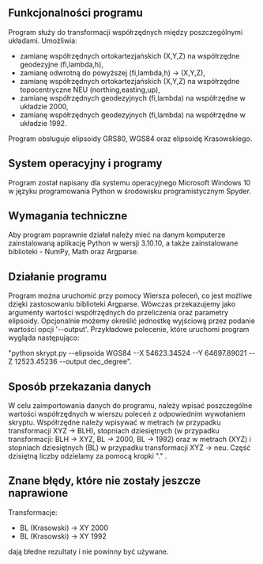 ## Funkcjonalności programu
Program służy do transformacji współrzędnych między poszczególnymi układami.
Umożliwia:
* zamianę współrzędnych ortokartezjańskich (X,Y,Z) na współrzędne geodezyjne (fi,lambda,h), 
* zamianę odwrotną do powyższej (fi,lambda,h) -> (X,Y,Z),
* zamianę współrzędnych ortokartezjańskich (X,Y,Z) na współrzędne topocentryczne NEU (northing,easting,up),
* zamianę współrzędnych geodezyjnych (fi,lambda) na współrzędne w układzie 2000,
* zamianę współrzędnych geodezyjnych (fi,lambda) na współrzędne w układzie 1992.
  
Program obsługuje elipsoidy GRS80, WGS84 oraz elipsoidę Krasowskiego.

## System operacyjny i programy
Program został napisany dla systemu operacyjnego Microsoft Windows 10 w języku programowania Python w środowisku programistycznym Spyder.

## Wymagania techniczne 
Aby program poprawnie działał należy mieć na danym komputerze zainstalowaną aplikację Python w wersji 3.10.10, 
a także zainstalowane biblioteki - NumPy, Math oraz Argparse.

## Działanie programu
Program można uruchomić przy pomocy Wiersza poleceń, co jest możliwe dzięki zastosowaniu biblioteki Argparse.
Wówczas przekazujemy jako argumenty wartości współrzędnych do przeliczenia oraz parametry elipsoidy. 
Opcjonalnie możemy określić jednostkę wyjściową przez podanie wartości opcji '--output'.
Przykładowe polecenie, które uruchomi program wygląda następująco:

"python skrypt.py --elipsoida WGS84 --X 54623.34524 --Y 64697.89021 --Z 12523.45236 --output dec_degree".

## Sposób przekazania danych
W celu zaimportowania danych do programu, należy wpisać poszczególne wartości współrzędnych w wierszu poleceń z odpowiednim wywołaniem skryptu.
Współrzędne należy wpisywać w metrach (w przypadku transformacji XYZ -> BLH), stopniach dziesiętnych (w przypadku transformacji: BLH -> XYZ, 
BL -> 2000, BL -> 1992) oraz w metrach (XYZ) i stopniach dziesiętnych (BL) w przypadku transformacji XYZ -> neu. Część dzisiętną liczby odzielamy za pomocą kropki "." .

## Znane błędy, które nie zostały jeszcze naprawione
Transformacje:
* BL (Krasowski) -> XY 2000
* BL (Krasowski) -> XY 1992
  
dają błedne rezultaty i nie powinny być używane.




